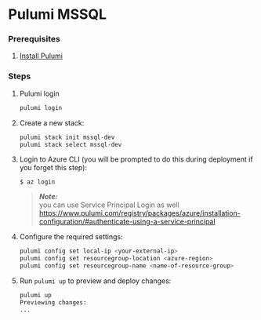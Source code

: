 # Pulumi MSSQL

### Prerequisites

1. [Install Pulumi](https://www.pulumi.com/docs/get-started/install/)

### Steps

1. Pulumi login

    ```bash
    pulumi login
    ```

1. Create a new stack:

    ```bash
    pulumi stack init mssql-dev
    pulumi stack select mssql-dev
    ```

1. Login to Azure CLI (you will be prompted to do this during deployment if you forget this step):

    ```
    $ az login
    ```

    > ***Note:***  
    > you can use Service Principal Login as well
    > https://www.pulumi.com/registry/packages/azure/installation-configuration/#authenticate-using-a-service-principal

1. Configure the required settings:

    ```bash
    pulumi config set local-ip <your-external-ip>
    pulumi config set resourcegroup-location <azure-region>
    pulumi config set resourcegroup-name <name-of-resource-group>
    ```

1. Run `pulumi up` to preview and deploy changes:

    ```bash
    pulumi up
    Previewing changes:
    ...

